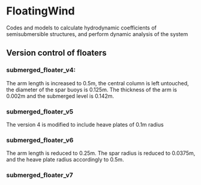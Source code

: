 # FloatingWind
Codes and models to calculate hydrodynamic coefficients of semisubmersible structures, and perform dynamic analysis of the system

## Version control of floaters

### submerged_floater_v4: 

The arm length is increased to 0.5m, the central column is left untouched, the diameter of the spar buoys is 0.125m. The thickness of the arm is 0.002m and the submerged level is 0.142m.

### submerged_floater_v5

The version 4 is modified to include heave plates of 0.1m radius

### submerged_floater_v6

The arm length is reduced to 0.25m. The spar radius is reduced to 0.0375m, and the heave plate radius accordingly to 0.5m.

### submerged_floater_v7

